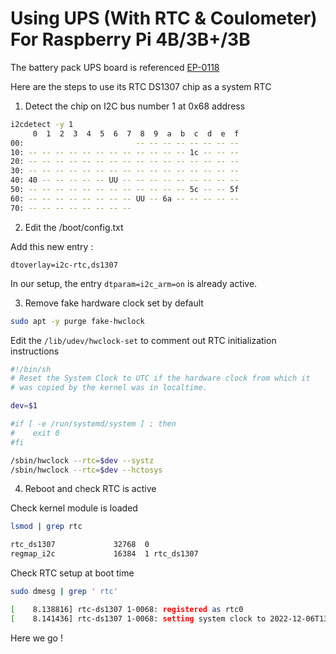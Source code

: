 # Using UPS (With RTC & Coulometer) For Raspberry Pi 4B/3B+/3B

The battery pack UPS board is referenced [EP-0118](https://wiki.52pi.com/index.php?title=EP-0118)

Here are the steps to use its RTC DS1307 chip as a system RTC

1. Detect the chip on I2C bus number 1 at 0x68 address

```bash
i2cdetect -y 1
     0  1  2  3  4  5  6  7  8  9  a  b  c  d  e  f
00:                         -- -- -- -- -- -- -- --
10: -- -- -- -- -- -- -- -- -- -- -- -- 1c -- -- --
20: -- -- -- -- -- -- -- -- -- -- -- -- -- -- -- --
30: -- -- -- -- -- -- -- -- -- -- -- -- -- -- -- --
40: 40 -- -- -- -- -- UU -- -- -- -- -- -- -- -- --
50: -- -- -- -- -- -- -- -- -- -- -- -- 5c -- -- 5f
60: -- -- -- -- -- -- -- -- UU -- 6a -- -- -- -- --
70: -- -- -- -- -- -- -- --
```

2. Edit the /boot/config.txt

Add this new entry :

```text
dtoverlay=i2c-rtc,ds1307
```

In our setup, the entry `dtparam=i2c_arm=on` is already active.

3. Remove fake hardware clock set by default

```bash
sudo apt -y purge fake-hwclock
```

Edit the `/lib/udev/hwclock-set` to comment out RTC initialization instructions

```bash
#!/bin/sh
# Reset the System Clock to UTC if the hardware clock from which it
# was copied by the kernel was in localtime.

dev=$1

#if [ -e /run/systemd/system ] ; then
#    exit 0
#fi

/sbin/hwclock --rtc=$dev --systz
/sbin/hwclock --rtc=$dev --hctosys
```

4. Reboot and check RTC is active

Check kernel module is loaded

```bash
lsmod | grep rtc
```

```bash
rtc_ds1307             32768  0
regmap_i2c             16384  1 rtc_ds1307
```

Check RTC setup at boot time

```bash
sudo dmesg | grep ' rtc'
```

```bash
[    8.138816] rtc-ds1307 1-0068: registered as rtc0
[    8.141436] rtc-ds1307 1-0068: setting system clock to 2022-12-06T13:12:43 UTC (1670332363)
```

Here we go !
